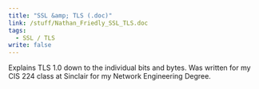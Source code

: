 ```yaml
---
title: "SSL &amp; TLS (.doc)"
link: /stuff/Nathan_Friedly_SSL_TLS.doc
tags: 
  - SSL / TLS
write: false
---
```


Explains TLS 1.0 down to the individual bits and bytes. Was written for my CIS 224 class at Sinclair for my Network Engineering Degree.
